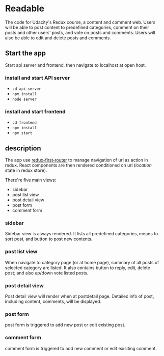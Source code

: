 # Readable 

The code for Udacity's Redux course, a content and comment web. Users will be able to post content to predefined categories, comment on their posts and other users' posts, and vote on posts and comments. Users will also be able to edit and delete posts and comments.

## Start the app
Start api server and frontend, then navigate to localhost at open host.
### install and start API server
- `cd api-server`
- `npm install`
- `node server`

### install and start frontend
- `cd frontend`
- `npm install`
- `npm start`

## description
The app use [redux-first-router](https://github.com/faceyspacey/redux-first-router) to manage navigation of url as action in redux. React components are then rendered conditioned on url (*location* state in redux store). 

There're five main views:
- sidebar
- post list view
- post detail view
- post form
- comment form

### sidebar
Sidebar view is always rendered. It lists all predefined categories, means to sort post, and button to post new contents. 

### post list view
When navigate to category page (or at home page), summary of all posts of selected category are listed. It also contains button to reply, edit, delete post; and also up/down vote listed posts.

### post detail view
Post detail view will render when at postdetail page. Detailed info of post, including content, comments, will be displayed. 

### post form
post form is triggered to add new post or edit existing post.

### comment form
comment form is triggered to add new comment or edit exisiting comment.
